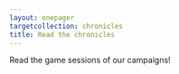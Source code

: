 ```yaml
---
layout: onepager
targetcollection: chronicles
title: Read the chronicles
---
```

Read the game sessions of our campaigns!
